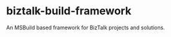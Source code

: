 biztalk-build-framework
=======================

An MSBuild based framework for BizTalk projects and solutions.